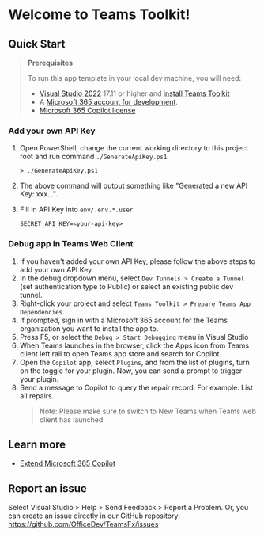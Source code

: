# Welcome to Teams Toolkit!

## Quick Start

> **Prerequisites**
>
> To run this app template in your local dev machine, you will need:
>
> - [Visual Studio 2022](https://aka.ms/vs) 17.11 or higher and [install Teams Toolkit](https://aka.ms/install-teams-toolkit-vs)
> - A [Microsoft 365 account for development](https://docs.microsoft.com/microsoftteams/platform/toolkit/accounts).
> - [Microsoft 365 Copilot license](https://learn.microsoft.com/microsoft-365-copilot/extensibility/prerequisites#prerequisites)

### Add your own API Key

1. Open PowerShell, change the current working directory to this project root and run command `./GenerateApiKey.ps1`
    ```
    > ./GenerateApiKey.ps1
    ```

2. The above command will output something like "Generated a new API Key: xxx...".
3. Fill in API Key into `env/.env.*.user`.
    ```
    SECRET_API_KEY=<your-api-key>
    ```
    
### Debug app in Teams Web Client

1. If you haven't added your own API Key, please follow the above steps to add your own API Key.
2. In the debug dropdown menu, select `Dev Tunnels > Create a Tunnel` (set authentication type to Public) or select an existing public dev tunnel.
3. Right-click your project and select `Teams Toolkit > Prepare Teams App Dependencies`.
4. If prompted, sign in with a Microsoft 365 account for the Teams organization you want to install the app to.
5. Press F5, or select the `Debug > Start Debugging` menu in Visual Studio
6. When Teams launches in the browser, click the Apps icon from Teams client left rail to open Teams app store and search for Copilot.
7. Open the `Copilot` app, select `Plugins`, and from the list of plugins, turn on the toggle for your plugin. Now, you can send a prompt to trigger your plugin.
8. Send a message to Copilot to query the repair record. For example: List all repairs.
   > Note: Please make sure to switch to New Teams when Teams web client has launched

## Learn more

- [Extend Microsoft 365 Copilot](https://aka.ms/teamsfx-copilot-plugin)

## Report an issue

Select Visual Studio > Help > Send Feedback > Report a Problem.
Or, you can create an issue directly in our GitHub repository:
https://github.com/OfficeDev/TeamsFx/issues
